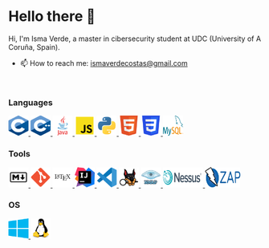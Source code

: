 # Hello there 👋

Hi, I'm Isma Verde, a master in cibersecurity student at UDC (University of A Coruña, Spain).

- 📫 How to reach me: ismaverdecostas@gmail.com

<br>

### Languages

<p align="left"> <a href="https://devdocs.io/c/" target="_blank"> <img src="https://github.com/IsmaVerde/IsmaVerde/blob/main/img/Logo%20C.svg" alt="c" width="40" height="40"/> </a> <a href="https://devdocs.io/cpp/" target="_blank"> <img src="https://github.com/IsmaVerde/IsmaVerde/blob/main/img/Logo%20Cpp.svg" alt="c++" width="40" height="40"/> </a> <a href="https://www.tutorialspoint.com/java/java_documentation.htm" target="_blank"> <img src="https://github.com/IsmaVerde/IsmaVerde/blob/main/img/Logo%20Java.svg" alt="JAVA" width="40" height="40"/> </a> <a href="https://developer.mozilla.org/es/docs/Web/JavaScript" target="_blank"> <img src="https://github.com/IsmaVerde/IsmaVerde/blob/main/img/Logo%20JS.svg" alt="JavaScript" width="40" height="40"/> </a> <a href="https://docs.python.org/3/" target="_blank"> <img src="https://github.com/IsmaVerde/IsmaVerde/blob/main/img/Logo%20Python.svg" alt="Python" width="40" height="40"/> </a> <a href="https://devdocs.io/html/" target="_blank"> <img src="https://github.com/IsmaVerde/IsmaVerde/blob/main/img/Logo%20HTML5.svg" alt="HTML5" width="40" height="40"/> </a> <a href="https://developer.mozilla.org/es/docs/Web/CSS" target="_blank"> <img src="https://github.com/IsmaVerde/IsmaVerde/blob/main/img/Logo%20CSS3.svg" alt="CSS" width="40" height="40"/> </a> <a href="https://dev.mysql.com/doc/" target="_blank"> <img src="https://github.com/IsmaVerde/IsmaVerde/blob/main/img/Logo%20MySQL.svg" alt="MySQL" width="40" height="40"/> </a> </p>

### Tools

<p align="left"> 
  <a href="https://markdown.es/" target="_blank"> <img src="https://github.com/IsmaVerde/IsmaVerde/blob/main/img/Logo%20Markdown.svg" alt="Markdown" width="40" height="40"/> </a> 
  <a href="https://git-scm.com/doc" target="_blank"> <img src="https://github.com/IsmaVerde/IsmaVerde/blob/main/img/Logo%20Git.svg" alt="Git" width="40" height="40"/> </a> 
  <a href="https://es.overleaf.com/learn" target="_blank"> <img src="https://github.com/IsmaVerde/IsmaVerde/blob/main/img/Logo%20LaTeX.svg" alt="LaTeX" width="40" height="40"/> </a> 
  <a href="https://www.jetbrains.com/help/idea/discover-intellij-idea.html" target="_blank"> <img src="https://github.com/IsmaVerde/IsmaVerde/blob/main/img/Logo%20Idea.svg" alt="IntelliJ IDEA" width="40" height="40"/> </a> 
  <a href="https://code.visualstudio.com/docs" target="_blank"> <img src="https://github.com/IsmaVerde/IsmaVerde/blob/main/img/Logo%20VS%20Code.svg" alt="VS Code" width="40" height="40"/> </a> 
  <a href="https://www.autopsy.com/" target="_blank"> <img src="https://github.com/IsmaVerde/IsmaVerde/blob/main/img/autopsy-logo.svg" alt="Autopsy" width="40" height="40"/> </a>
  <a href="https://nmap.org/docs.html" target="_blank"> <img src="https://github.com/IsmaVerde/IsmaVerde/blob/main/img/nmap.png" alt="NMAP" width="40" height="40"/> </a>
  <a href="https://docs.tenable.com/Nessus.htm" target="_blank"> <img src="https://github.com/IsmaVerde/IsmaVerde/blob/main/img/nessus-logo.png" alt="Nessus" width="80" height="40"/> </a>
  <a href="https://www.zaproxy.org/docs/" target="_blank"> <img src="https://github.com/IsmaVerde/IsmaVerde/blob/main/img/owaspzaplogo.png" alt="OWASP ZAP" width="70" height="40"/> </a>
</p> 

### OS

<p align="left"> <a href="https://docs.microsoft.com/es-es/windows/" target="_blank"> <img src="https://github.com/IsmaVerde/IsmaVerde/blob/main/img/Logo%20Windows.svg" alt="Windows" width="40" height="40"/> </a> <a href="https://linux.die.net/" target="_blank"> <img src="https://github.com/IsmaVerde/IsmaVerde/blob/main/img/Logo%20Linux.svg" alt="Linux" width="40" height="40"/> </a> </p>
